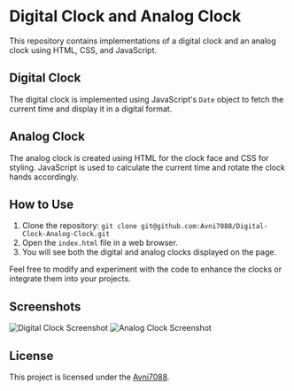 # Digital Clock and Analog Clock

This repository contains implementations of a digital clock and an analog clock using HTML, CSS, and JavaScript.

## Digital Clock

The digital clock is implemented using JavaScript's `Date` object to fetch the current time and display it in a digital format.

## Analog Clock

The analog clock is created using HTML for the clock face and CSS for styling. JavaScript is used to calculate the current time and rotate the clock hands accordingly.

## How to Use

1. Clone the repository: `git clone git@github.com:Avni7088/Digital-Clock-Analog-Clock.git`
2. Open the `index.html` file in a web browser.
3. You will see both the digital and analog clocks displayed on the page.

Feel free to modify and experiment with the code to enhance the clocks or integrate them into your projects.

## Screenshots

![Digital Clock Screenshot](screenshots/digital-clock.png)
![Analog Clock Screenshot](screenshots/analog-clock.png)

## License

This project is licensed under the [Avni7088](LICENSE).
